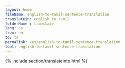 ```yaml
---
layout: home
fileName: english-to-tamil-sentence-translation
translatein: english_to_tamil
folderName : translate
lang: es
from: en
to: ta
permalink: /es/english-to-tamil-sentence-translation
tool: english-to-tamil-sentence-translation
---
```

{% include section/translateinto.html %}